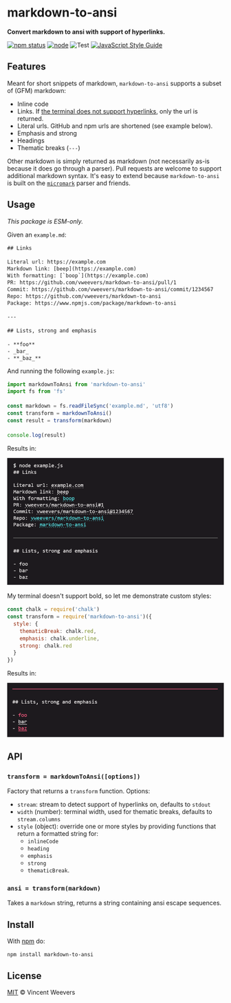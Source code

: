 # markdown-to-ansi

**Convert markdown to ansi with support of hyperlinks.**

[![npm status](http://img.shields.io/npm/v/markdown-to-ansi.svg)](https://www.npmjs.org/package/markdown-to-ansi)
[![node](https://img.shields.io/node/v/markdown-to-ansi.svg)](https://www.npmjs.org/package/markdown-to-ansi)
![Test](https://github.com/vweevers/markdown-to-ansi/workflows/Test/badge.svg?branch=main)
[![JavaScript Style Guide](https://img.shields.io/badge/code_style-standard-brightgreen.svg)](https://standardjs.com)

## Features

Meant for short snippets of markdown, `markdown-to-ansi` supports a subset of (GFM) markdown:

- Inline code
- Links. If [the terminal does not support hyperlinks]((https://gist.github.com/egmontkob/eb114294efbcd5adb1944c9f3cb5feda#supporting-apps)), only the url is returned.
- Literal urls. GitHub and npm urls are shortened (see example below).
- Emphasis and strong
- Headings
- Thematic breaks (`---`)

Other markdown is simply returned as markdown (not necessarily as-is because it does go through a parser). Pull requests are welcome to support additional markdown syntax. It's easy to extend because `markdown-to-ansi` is built on the [`micromark`](https://github.com/micromark/micromark) parser and friends.

## Usage

_This package is ESM-only._

Given an `example.md`:

```
## Links

Literal url: https://example.com
Markdown link: [beep](https://example.com)
With formatting: [`boop`](https://example.com)
PR: https://github.com/vweevers/markdown-to-ansi/pull/1
Commit: https://github.com/vweevers/markdown-to-ansi/commit/1234567
Repo: https://github.com/vweevers/markdown-to-ansi
Package: https://www.npmjs.com/package/markdown-to-ansi

---

## Lists, strong and emphasis

- **foo**
- _bar_
- **_baz_**
```

And running the following `example.js`:

```js
import markdownToAnsi from 'markdown-to-ansi'
import fs from 'fs'

const markdown = fs.readFileSync('example.md', 'utf8')
const transform = markdownToAnsi()
const result = transform(markdown)

console.log(result)
```

Results in:

![example screenshot 1](example/1.png)

My terminal doesn't support bold, so let me demonstrate custom styles:

```js
const chalk = require('chalk')
const transform = require('markdown-to-ansi')({
  style: {
    thematicBreak: chalk.red,
    emphasis: chalk.underline,
    strong: chalk.red
  }
})
```

Results in:

![example screenshot 2](example/2.png)

## API

### `transform = markdownToAnsi([options])`

Factory that returns a `transform` function. Options:

- `stream`: stream to detect support of hyperlinks on, defaults to `stdout`
- `width` (number): terminal width, used for thematic breaks, defaults to `stream.columns`
- `style` (object): override one or more styles by providing functions that return a formatted string for:
  - `inlineCode`
  - `heading`
  - `emphasis`
  - `strong`
  - `thematicBreak`.

### `ansi = transform(markdown)`

Takes a `markdown` string, returns a string containing ansi escape sequences.

## Install

With [npm](https://npmjs.org) do:

```
npm install markdown-to-ansi
```

## License

[MIT](LICENSE) © Vincent Weevers
